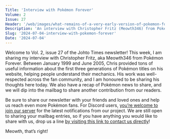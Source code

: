 ```yaml
---
Title: 'Interview with Pokémon Forever'
Volume: 2
Issue: 27
Header: '/web/images/what-remains-of-a-very-early-version-of-pokemon-forevers-layout-from-april-1999.png'
Description: 'An interview with Christopher Fritz (Meowth346) from Pokémon Forever, an English language hobby and fan site which ran between January 1999–June 2005. Plus a recap of the latest Pokémon news & mailbag'
Slug: '2024-07-04-interview-with-pokemon-forever'
Date: '2024-07-04'
---
```

Welcome to Vol. 2, issue 27 of the Johto Times newsletter! This week, I am sharing my interview with Christopher Fritz, aka Meowth346 from Pokémon Forever. Between January 1999 and June 2005, Chris provided tons of useful information about the first three generations of Pokémon titles on his website, helping people understand their mechanics. His work was well-respected across the fan community, and I am honoured to be sharing his thoughts here today. We also have a recap of Pokémon news to share, and we will dip into the mailbag to share another contribution from our readers.

Be sure to share our newsletter with your friends and loved ones and help us reach even more Pokémon fans. For Discord users, [you’re welcome to join our server](https://discord.gg/PHUsH8rPg2) for the latest notifications from our project. We are still open to sharing your mailbag entries, so if you have anything you would like to share with us, drop us a line [by visiting this link to contact us directly](https://johto.substack.com/s/mailbag)!

Meowth, that’s right!
